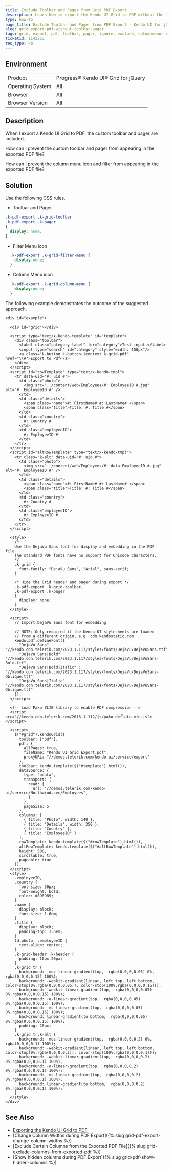 ```yaml
---
title: Exclude Toolbar and Pager from Grid PDF Export
description: Learn how to export the Kendo UI Grid to PDF without the toolbar and pager.
type: how-to
page_title: Exclude Toolbar and Pager from PDF Export - Kendo UI for jQuery Data Grid
slug: grid-export-pdf-without-toolbar-pager
tags: grid, export, pdf, toolbar, pager, ignore, exclude, columnmenu, column, menu, filter, icon
ticketid: 1143253
res_type: kb
---
```


## Environment

<table>
 <tr>
  <td>Product</td>
  <td>Progress® Kendo UI® Grid for jQuery</td> 
 </tr>
 <tr>
  <td>Operating System</td>
  <td>All</td>
 </tr>
 <tr>
  <td>Browser</td>
  <td>All</td>
 </tr>
 <tr>
  <td>Browser Version</td>
  <td>All</td>
 </tr>
</table>

## Description

When I export a Kendo UI Grid to PDF, the custom toolbar and pager are included.

How can I prevent the custom toolbar and pager from appearing in the exported PDF file?

How can I prevent the column menu icon and filter from appearing in the exported PDF file?

## Solution

Use the following CSS rules.

- Toolbar and Pager

```css
.k-pdf-export .k-grid-toolbar,
.k-pdf-export .k-pager
{
  display: none;
}
```
- Filter Menu icon

```css
  .k-pdf-export .k-grid-filter-menu {
    display:none;
  }
```

- Column Menu icon

```css
  .k-pdf-export .k-grid-column-menu {
    display:none;
  }
```

The following example demonstrates the outcome of the suggested approach.

```dojo
<div id="example">

  <div id="grid"></div>

  <script type="text/x-kendo-template" id="template">
    <div class="toolbar">
      <label class="category-label" for="category">Test input:</label>
      <input type="search" id="category" style="width: 150px"/>
      <a class="k-button k-button-icontext k-grid-pdf" href="\\#">Export to Pdf</a>
    </div>
  </script>
  <script id="rowTemplate" type="text/x-kendo-tmpl">
    <tr data-uid="#: uid #">
      <td class="photo">
        <img src="../content/web/Employees/#: EmployeeID #.jpg" alt="#: EmployeeID #" />
      </td>
      <td class="details">
        <span class="name">#: FirstName# #: LastName# </span>
        <span class="title">Title: #: Title #</span>
      </td>
      <td class="country">
        #: Country #
      </td>
      <td class="employeeID">
        #: EmployeeID #
      </td>
    </tr>
  </script>
  <script id="altRowTemplate" type="text/x-kendo-tmpl">
    <tr class="k-alt" data-uid="#: uid #">
      <td class="photo">
        <img src="../content/web/Employees/#: data.EmployeeID #.jpg" alt="#: EmployeeID #" />
      </td>
      <td class="details">
        <span class="name">#: FirstName# #: LastName# </span>
        <span class="title">Title: #: Title #</span>
      </td>
      <td class="country">
        #: Country #
      </td>
      <td class="employeeID">
        #: EmployeeID #
      </td>
    </tr>
  </script>

  <style>
    /*
    Use the DejaVu Sans font for display and embedding in the PDF file.
    The standard PDF fonts have no support for Unicode characters.
    */
    .k-grid {
      font-family: "DejaVu Sans", "Arial", sans-serif;
    }

    /* Hide the Grid header and pager during export */
    .k-pdf-export .k-grid-toolbar,
    .k-pdf-export .k-pager
    {
      display: none;
    }
  </style>

  <script>
    // Import DejaVu Sans font for embedding

    // NOTE: Only required if the Kendo UI stylesheets are loaded
    // from a different origin, e.g. cdn.kendostatic.com
    kendo.pdf.defineFont({
      "DejaVu Sans"             : "//kendo.cdn.telerik.com/2023.1.117/styles/fonts/DejaVu/DejaVuSans.ttf",
      "DejaVu Sans|Bold"        : "//kendo.cdn.telerik.com/2023.1.117/styles/fonts/DejaVu/DejaVuSans-Bold.ttf",
      "DejaVu Sans|Bold|Italic" : "//kendo.cdn.telerik.com/2023.1.117/styles/fonts/DejaVu/DejaVuSans-Oblique.ttf",
      "DejaVu Sans|Italic"      : "//kendo.cdn.telerik.com/2023.1.117/styles/fonts/DejaVu/DejaVuSans-Oblique.ttf"
    });
  </script>

  <!-- Load Pako ZLIB library to enable PDF compression -->
  <script src="//kendo.cdn.telerik.com/2016.1.112/js/pako_deflate.min.js"></script>

  <script>
    $("#grid").kendoGrid({
      toolbar: ["pdf"],
      pdf: {
        allPages: true,
        fileName: "Kendo UI Grid Export.pdf",
        proxyURL: "//demos.telerik.com/kendo-ui/service/export"
      },
      toolbar: kendo.template($("#template").html()),
      dataSource: {
        type: "odata",
        transport: {
          read: {
            url: "//demos.telerik.com/kendo-ui/service/Northwind.svc/Employees",
          }
        },
        pageSize: 5
      },
      columns: [
        { title: "Photo", width: 140 },
        { title: "Details", width: 350 },
        { title: "Country" },
        { title: "EmployeeID" }
      ],
      rowTemplate: kendo.template($("#rowTemplate").html()),
      altRowTemplate: kendo.template($("#altRowTemplate").html()),
      height: 500,
      scrollable: true,
      pageable: true
    });
  </script>
  <style>
    .employeeID,
    .country {
      font-size: 50px;
      font-weight: bold;
      color: #898989;
    }
    .name {
      display: block;
      font-size: 1.6em;
    }
    .title {
      display: block;
      padding-top: 1.6em;
    }
    td.photo, .employeeID {
      text-align: center;
    }
    .k-grid-header .k-header {
      padding: 10px 20px;
    }
    .k-grid tr {
      background: -moz-linear-gradient(top,  rgba(0,0,0,0.05) 0%, rgba(0,0,0,0.15) 100%);
      background: -webkit-gradient(linear, left top, left bottom, color-stop(0%,rgba(0,0,0,0.05)), color-stop(100%,rgba(0,0,0,0.15)));
      background: -webkit-linear-gradient(top,  rgba(0,0,0,0.05) 0%,rgba(0,0,0,0.15) 100%);
      background: -o-linear-gradient(top,  rgba(0,0,0,0.05) 0%,rgba(0,0,0,0.15) 100%);
      background: -ms-linear-gradient(top,  rgba(0,0,0,0.05) 0%,rgba(0,0,0,0.15) 100%);
      background: linear-gradient(to bottom,  rgba(0,0,0,0.05) 0%,rgba(0,0,0,0.15) 100%);
      padding: 20px;
    }
    .k-grid tr.k-alt {
      background: -moz-linear-gradient(top,  rgba(0,0,0,0.2) 0%, rgba(0,0,0,0.1) 100%);
      background: -webkit-gradient(linear, left top, left bottom, color-stop(0%,rgba(0,0,0,0.2)), color-stop(100%,rgba(0,0,0,0.1)));
      background: -webkit-linear-gradient(top,  rgba(0,0,0,0.2) 0%,rgba(0,0,0,0.1) 100%);
      background: -o-linear-gradient(top,  rgba(0,0,0,0.2) 0%,rgba(0,0,0,0.1) 100%);
      background: -ms-linear-gradient(top,  rgba(0,0,0,0.2) 0%,rgba(0,0,0,0.1) 100%);
      background: linear-gradient(to bottom,  rgba(0,0,0,0.2) 0%,rgba(0,0,0,0.1) 100%);
    }
  </style>
</div>
```

## See Also

* [Exporting the Kendo UI Grid to PDF](https://docs.telerik.com/kendo-ui/controls/data-management/grid/export/pdf-export)
* [Change Column Widths during PDF Export]({% slug grid-pdf-export-change-column-widths %})
* [Exclude Certain Columns from the Exported PDF File]({% slug grid-exclude-columns-from-exported-pdf %})
* [Show hidden columns during PDF Export]({% slug grid-pdf-show-hidden-columns %})
